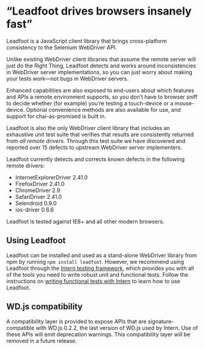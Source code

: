 # “Leadfoot drives browsers insanely fast”

Leadfoot is a JavaScript client library that brings cross-platform consistency to the Selenium WebDriver API.

Unlike existing WebDriver client libraries that assume the remote server will just do the Right Thing, Leadfoot detects
and works around inconsistencies in WebDriver server implementations, so you can just worry about making your tests
work—not bugs in WebDriver servers.

Enhanced capabilities are also exposed to end-users about which features and APIs a remote environment supports, so
you don’t have to browser sniff to decide whether (for example) you’re testing a touch-device or a mouse-device.
Optional convenience methods are also available for use, and support for chai-as-promised is built in.

Leadfoot is also the only WebDriver client library that includes an exhaustive unit test suite that verifies that
results are consistently returned from *all remote drivers*. Through this test suite we have discovered and reported
over 15 defects to upstream WebDriver server implementers.

Leadfoot currently detects and corrects known defects in the following remote drivers:

* InternetExplorerDriver 2.41.0
* FirefoxDriver 2.41.0
* ChromeDriver 2.9
* SafariDriver 2.41.0
* Selendroid 0.9.0
* ios-driver 0.6.6

Leadfoot is tested against IE8+ and all other modern browsers.

## Using Leadfoot

Leadfoot can be installed and used as a stand-alone WebDriver library from npm by running `npm install leadfoot`.
However, we recommend using Leadfoot through the [Intern testing framework](http://theintern.io), which provides you
with all of the tools you need to write robust unit and functional tests. Follow the instructions on
[writing functional tests with Intern](https://github.com/theintern/intern/wiki/Writing-Tests-with-Intern#functional-testing)
to learn how to use Leadfoot.

## WD.js compatibility

A compatibility layer is provided to expose APIs that are signature-compatible with WD.js 0.2.2, the last version of
WD.js used by Intern. Use of these APIs will emit deprecation warnings. This compatibility layer will be removed in a
future release.
